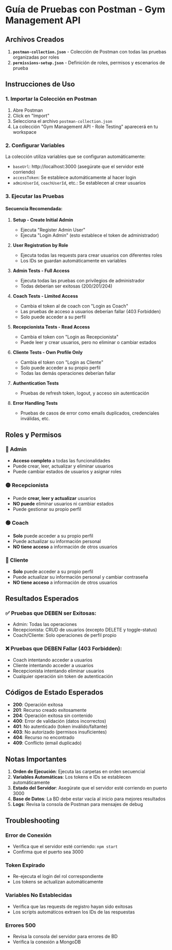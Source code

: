 # Guía de Pruebas con Postman - Gym Management API

## Archivos Creados

1. **`postman-collection.json`** - Colección de Postman con todas las pruebas organizadas por roles
2. **`permissions-setup.json`** - Definición de roles, permisos y escenarios de prueba

## Instrucciones de Uso

### 1. Importar la Colección en Postman

1. Abre Postman
2. Click en "Import"
3. Selecciona el archivo `postman-collection.json`
4. La colección "Gym Management API - Role Testing" aparecerá en tu workspace

### 2. Configurar Variables

La colección utiliza variables que se configuran automáticamente:
- `baseUrl`: http://localhost:3000 (asegúrate que el servidor esté corriendo)
- `accessToken`: Se establece automáticamente al hacer login
- `adminUserId`, `coachUserId`, etc.: Se establecen al crear usuarios

### 3. Ejecutar las Pruebas

#### Secuencia Recomendada:

1. **Setup - Create Initial Admin**
   - Ejecuta "Register Admin User"
   - Ejecuta "Login Admin" (esto establece el token de administrador)

2. **User Registration by Role**
   - Ejecuta todas las requests para crear usuarios con diferentes roles
   - Los IDs se guardan automáticamente en variables

3. **Admin Tests - Full Access**
   - Ejecuta todas las pruebas con privilegios de administrador
   - Todas deberían ser exitosas (200/201/204)

4. **Coach Tests - Limited Access**
   - Cambia el token al de coach con "Login as Coach"
   - Las pruebas de acceso a usuarios deberían fallar (403 Forbidden)
   - Solo puede acceder a su perfil

5. **Recepcionista Tests - Read Access**
   - Cambia el token con "Login as Recepcionista"
   - Puede leer y crear usuarios, pero no eliminar o cambiar estados

6. **Cliente Tests - Own Profile Only**
   - Cambia el token con "Login as Cliente"
   - Solo puede acceder a su propio perfil
   - Todas las demás operaciones deberían fallar

7. **Authentication Tests**
   - Pruebas de refresh token, logout, y acceso sin autenticación

8. **Error Handling Tests**
   - Pruebas de casos de error como emails duplicados, credenciales inválidas, etc.

## Roles y Permisos

### 🔴 Admin
- **Acceso completo** a todas las funcionalidades
- Puede crear, leer, actualizar y eliminar usuarios
- Puede cambiar estados de usuarios y asignar roles

### 🟡 Recepcionista
- Puede **crear, leer y actualizar** usuarios
- **NO puede** eliminar usuarios ni cambiar estados
- Puede gestionar su propio perfil

### 🟢 Coach
- **Solo** puede acceder a su propio perfil
- Puede actualizar su información personal
- **NO tiene acceso** a información de otros usuarios

### 🔵 Cliente
- **Solo** puede acceder a su propio perfil
- Puede actualizar su información personal y cambiar contraseña
- **NO tiene acceso** a información de otros usuarios

## Resultados Esperados

### ✅ Pruebas que DEBEN ser Exitosas:
- Admin: Todas las operaciones
- Recepcionista: CRUD de usuarios (excepto DELETE y toggle-status)
- Coach/Cliente: Solo operaciones de perfil propio

### ❌ Pruebas que DEBEN Fallar (403 Forbidden):
- Coach intentando acceder a usuarios
- Cliente intentando acceder a usuarios
- Recepcionista intentando eliminar usuarios
- Cualquier operación sin token de autenticación

## Códigos de Estado Esperados

- **200**: Operación exitosa
- **201**: Recurso creado exitosamente
- **204**: Operación exitosa sin contenido
- **400**: Error de validación (datos incorrectos)
- **401**: No autenticado (token inválido/faltante)
- **403**: No autorizado (permisos insuficientes)
- **404**: Recurso no encontrado
- **409**: Conflicto (email duplicado)

## Notas Importantes

1. **Orden de Ejecución**: Ejecuta las carpetas en orden secuencial
2. **Variables Automáticas**: Los tokens e IDs se establecen automáticamente
3. **Estado del Servidor**: Asegúrate que el servidor esté corriendo en puerto 3000
4. **Base de Datos**: La BD debe estar vacía al inicio para mejores resultados
5. **Logs**: Revisa la consola de Postman para mensajes de debug

## Troubleshooting

### Error de Conexión
- Verifica que el servidor esté corriendo: `npm start`
- Confirma que el puerto sea 3000

### Token Expirado
- Re-ejecuta el login del rol correspondiente
- Los tokens se actualizan automáticamente

### Variables No Establecidas
- Verifica que las requests de registro hayan sido exitosas
- Los scripts automáticos extraen los IDs de las respuestas

### Errores 500
- Revisa la consola del servidor para errores de BD
- Verifica la conexión a MongoDB